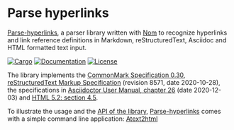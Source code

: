# Parse hyperlinks

[Parse-hyperlinks](https://crates.io/crates/parse-hyperlinks),
a parser library written with [Nom](https://crates.io/crates/nom) to
recognize hyperlinks and link reference definitions in Markdown,
reStructuredText, Asciidoc and HTML formatted text input.

[![Cargo](https://img.shields.io/crates/v/parse-hyperlinks.svg)](
https://crates.io/crates/parse-hyperlinks)
[![Documentation](https://docs.rs/parse-hyperlinks/badge.svg)](
https://docs.rs/parse-hyperlinks)
[![License](https://img.shields.io/badge/license-MIT%2FApache--2.0-blue.svg)](
https://gitlab.com/getreu/parse-hyperlinks)

The library implements the
[CommonMark Specification 0.30](https://spec.commonmark.org/0.30/),
[reStructuredText Markup Specification](https://docutils.sourceforge.io/docs/ref/rst/restructuredtext.html)
(revision 8571, date 2020-10-28), the specifications in
[Asciidoctor User Manual, chapter 26](https://asciidoctor.org/docs/user-manual/#url) (date 2020-12-03)
and [HTML 5.2: section 4.5](https://www.w3.org/TR/html52/textlevel-semantics.html#the-a-element).

To illustrate the usage and the
[API of the library](https://docs.rs/parse-hyperlinks/0.19.6/parse_hyperlinks/index.html),
[Parse-hyperlinks](https://crates.io/crates/parse-hyperlinks) comes with a
simple command line application:
[Atext2html](https://crates.io/crates/atext2html)
